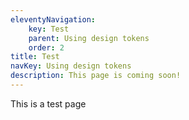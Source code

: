 ```yaml
---
eleventyNavigation:
    key: Test
    parent: Using design tokens
    order: 2
title: Test
navKey: Using design tokens
description: This page is coming soon!
---
```


This is a test page
